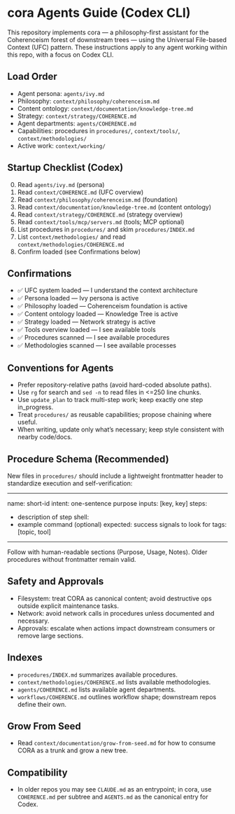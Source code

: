 # cora Agents Guide (Codex CLI)

This repository implements cora — a philosophy-first assistant for the Coherenceism forest of downstream trees — using the Universal File-based Context (UFC) pattern. These instructions apply to any agent working within this repo, with a focus on Codex CLI.

## Load Order
- Agent persona: `agents/ivy.md`
- Philosophy: `context/philosophy/coherenceism.md`
- Content ontology: `context/documentation/knowledge-tree.md`
- Strategy: `context/strategy/COHERENCE.md`
- Agent departments: `agents/COHERENCE.md`
- Capabilities: procedures in `procedures/`, `context/tools/`, `context/methodologies/`
- Active work: `context/working/`

## Startup Checklist (Codex)
0. Read `agents/ivy.md` (persona)
1. Read `context/COHERENCE.md` (UFC overview)
2. Read `context/philosophy/coherenceism.md` (foundation)
3. Read `context/documentation/knowledge-tree.md` (content ontology)
4. Read `context/strategy/COHERENCE.md` (strategy overview)
5. Read `context/tools/mcp/servers.md` (tools; MCP optional)
6. List procedures in `procedures/` and skim `procedures/INDEX.md`
7. List `context/methodologies/` and read `context/methodologies/COHERENCE.md`
8. Confirm loaded (see Confirmations below)

## Confirmations
- ✅ UFC system loaded — I understand the context architecture
- ✅ Persona loaded — Ivy persona is active
- ✅ Philosophy loaded — Coherenceism foundation is active
- ✅ Content ontology loaded — Knowledge Tree is active
- ✅ Strategy loaded — Network strategy is active
- ✅ Tools overview loaded — I see available tools
- ✅ Procedures scanned — I see available procedures
- ✅ Methodologies scanned — I see available processes

## Conventions for Agents
- Prefer repository-relative paths (avoid hard-coded absolute paths).
- Use `rg` for search and `sed -n` to read files in <=250 line chunks.
- Use `update_plan` to track multi-step work; keep exactly one step in_progress.
- Treat `procedures/` as reusable capabilities; propose chaining where useful.
- When writing, update only what’s necessary; keep style consistent with nearby code/docs.

## Procedure Schema (Recommended)
New files in `procedures/` should include a lightweight frontmatter header to standardize execution and self-verification:

---
name: short-id
intent: one-sentence purpose
inputs: [key, key]
steps:
  - description of step
shell:
  - example command (optional)
expected: success signals to look for
tags: [topic, tool]
---

Follow with human-readable sections (Purpose, Usage, Notes). Older procedures without frontmatter remain valid.

## Safety and Approvals
- Filesystem: treat CORA as canonical content; avoid destructive ops outside explicit maintenance tasks.
- Network: avoid network calls in procedures unless documented and necessary.
- Approvals: escalate when actions impact downstream consumers or remove large sections.

## Indexes
- `procedures/INDEX.md` summarizes available procedures.
- `context/methodologies/COHERENCE.md` lists available methodologies.
- `agents/COHERENCE.md` lists available agent departments.
- `workflows/COHERENCE.md` outlines workflow shape; downstream repos define their own.

## Grow From Seed
- Read `context/documentation/grow-from-seed.md` for how to consume CORA as a trunk and grow a new tree.

## Compatibility
- In older repos you may see `CLAUDE.md` as an entrypoint; in cora, use `COHERENCE.md` per subtree and `AGENTS.md` as the canonical entry for Codex.
